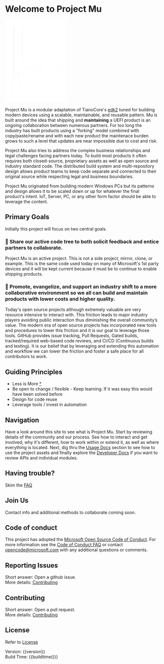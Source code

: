 # Welcome to Project Mu

![Greek Mu](img/mu.png)

Project Mu is a modular adaptation of TianoCore's [edk2](https://github.com/tianocore/edk2) tuned for building modern devices using a scalable, maintainable, and reusable pattern.  Mu is built around the idea that shipping and **maintaining** a UEFI product is an ongoing collaboration between numerous partners.  For too long the industry has built products using a "forking" model combined with copy/paste/rename and with each new product the maintenace burden grows to such a level that updates are near impossible due to cost and risk.  

Project Mu also tries to address the complex business relationships and legal challenges facing partners today.  To build most products it often requires both closed-source, proprietary assets as well as open source and industry standard code.  The distributed build system and multi-repository design allows product teams to keep code separate and connected to their original source while respecting legal and business boundaries.  

Project Mu originated from building modern Windows PCs but its patterns and design allows it to be scaled down or up for whatever the final product's intent.  IoT, Server, PC, or any other form factor should be able to leverage the content.  

## Primary Goals
Initially this project will focus on two central goals. 

### &#x1F539; Share our active code tree to both solicit feedback and entice partners to collaborate.  
Project Mu is an active project.  This is not a side project, mirror, clone, or example.  This is the same code used today on many of Microsoft's 1st party devices and it will be kept current because it must be to continue to enable shipping products.  

### &#x1F539; Promote, evangelize, and support an industry shift to a more collaborative environment so we all can build and maintain products with lower costs and higher quality.  
Today's open source projects although extremely valuable are very resource intensive to interact with.  This friction leads to major industry players avoiding public interaction thus diminishing the overall community’s value.  The modern era of open source projects has incorporated new tools and procedures to lower this friction and it is our goal to leverage those tools.  GitHub provides issue tracking, Pull Requests, Gated builds, tracked/required web-based code reviews, and CI/CD (Continuous builds and testing).   It is our belief that by leveraging and extending this automation and workflow we can lower the friction and foster a safe place for all contributors to work.  


## Guiding Principles

* Less is More [*](faq)
* Be open to change / flexible - Keep learning.  If it was easy this would have been solved before
* Design for code reuse 
* Leverage tools / invest in automation

## Navigation

Have a look around this site to see what is Project Mu.  Start by reviewing details of the community and our process.  See how to interact and get involved, why it's different, how to work within or extend it, as well as where everything is located.  Next, dig thru the [Usage Docs](UsageDocs/usagedocs.md) section to see how to use the project assets and finally explore the [Developer Docs](DeveloperDocs/developerdocs.md) if you want to review APIs and individual modules.  

## Having trouble?

Skim the [FAQ](faq)

## Join Us

Contact info and additional methods to collaborate coming soon.

## Code of conduct

This project has adopted the [Microsoft Open Source Code of Conduct](https://opensource.microsoft.com/codeofconduct/).  For more information see the [Code of Conduct FAQ](https://opensource.microsoft.com/codeofconduct/faq/) or contact [opencode@microsoft.com](mailto:opencode@microsoft.com) with any additional questions or comments.

## Reporting Issues

Short answer: Open a github issue.  
More details: [Contributing](How/contributing)

## Contributing

Short answer: Open a pull request.  
More details: [Contributing](How/contributing)

## License

Refer to [License](license)

Version: {{version}}  
Build Time: {{buildtime()}}